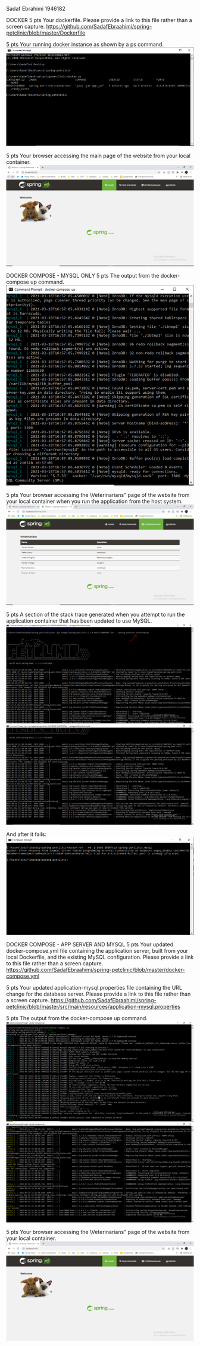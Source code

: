 Sadaf Ebrahimi 1946182

DOCKER
5 pts Your dockerfile. Please provide a link to this file rather than a screen capture.
https://github.com/SadafEbraahimi/spring-petclinic/blob/master/Dockerfile

5 pts Your running docker instance as shown by a ps command.
![1](https://github.com/SadafEbraahimi/spring-petclinic/blob/master/figures/docker2.PNG)

5 pts Your browser accessing the main page of the website from your local container.
![1](https://github.com/SadafEbraahimi/spring-petclinic/blob/master/figures/docker3.PNG)


DOCKER COMPOSE - MYSQL ONLY
5 pts The output from the docker-compose up command.
![1](https://github.com/SadafEbraahimi/spring-petclinic/blob/master/figures/mysqlonly1.PNG)

5 pts Your browser accessing the \Veterinarians" page of the website from your local container when you run the application from the host system.
![1](https://github.com/SadafEbraahimi/spring-petclinic/blob/master/figures/mysqlonly2.PNG)

5 pts A section of the stack trace generated when you attempt to run the application container that has been updated to use MySQL.
![1](https://github.com/SadafEbraahimi/spring-petclinic/blob/master/figures/mysqlonly31.PNG)
![1](https://github.com/SadafEbraahimi/spring-petclinic/blob/master/figures/mysqlonly32.PNG)

And after it fails:
![1](https://github.com/SadafEbraahimi/spring-petclinic/blob/master/figures/mysqlonly-afterfailing.PNG)

DOCKER COMPOSE - APP SERVER AND MYSQL
5 pts Your updated docker-compose.yml file containing the application server, built from your local Dockerfile, and the existing MySQL configuration. Please provide a link to this file rather than a screen capture.
https://github.com/SadafEbraahimi/spring-petclinic/blob/master/docker-compose.yml

5 pts Your updated application-mysql.properties file containing the URL change for the database server. Please provide a link to this file rather than a screen capture.
https://github.com/SadafEbraahimi/spring-petclinic/blob/master/src/main/resources/application-mysql.properties

5 pts The output from the docker-compose up command.
![1](https://github.com/SadafEbraahimi/spring-petclinic/blob/master/figures/appmysql31.PNG)
![1](https://github.com/SadafEbraahimi/spring-petclinic/blob/master/figures/appmysql32.PNG)

5 pts Your browser accessing the \Veterinarians" page of the website from your local container.
![1](https://github.com/SadafEbraahimi/spring-petclinic/blob/master/figures/appmysql4.PNG)










